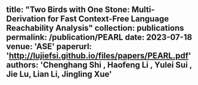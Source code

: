 title: "Two Birds with One Stone: Multi-Derivation for Fast Context-Free Language Reachability Analysis"
collection: publications
permalink: /publication/PEARL
date: 2023-07-18
venue: 'ASE'
paperurl: 'http://lujiefsi.github.io/files/papers/PEARL.pdf'
authors: 'Chenghang Shi , Haofeng Li , Yulei Sui , Jie Lu, Lian Li, Jingling Xue'
---